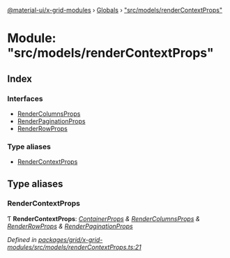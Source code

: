 [@material-ui/x-grid-modules](../README.md) › [Globals](../globals.md) › ["src/models/renderContextProps"](_src_models_rendercontextprops_.md)

# Module: "src/models/renderContextProps"

## Index

### Interfaces

- [RenderColumnsProps](../interfaces/_src_models_rendercontextprops_.rendercolumnsprops.md)
- [RenderPaginationProps](../interfaces/_src_models_rendercontextprops_.renderpaginationprops.md)
- [RenderRowProps](../interfaces/_src_models_rendercontextprops_.renderrowprops.md)

### Type aliases

- [RenderContextProps](_src_models_rendercontextprops_.md#rendercontextprops)

## Type aliases

### RenderContextProps

Ƭ **RenderContextProps**: _[ContainerProps](../interfaces/_src_models_containerprops_.containerprops.md) & [RenderColumnsProps](../interfaces/_src_models_rendercontextprops_.rendercolumnsprops.md) & [RenderRowProps](../interfaces/_src_models_rendercontextprops_.renderrowprops.md) & [RenderPaginationProps](../interfaces/_src_models_rendercontextprops_.renderpaginationprops.md)_

_Defined in [packages/grid/x-grid-modules/src/models/renderContextProps.ts:21](https://github.com/mui-org/material-ui-x/blob/a679779/packages/grid/x-grid-modules/src/models/renderContextProps.ts#L21)_
